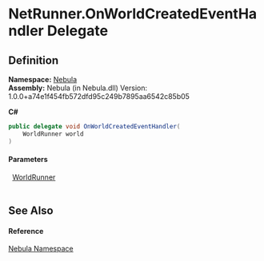 # NetRunner.OnWorldCreatedEventHandler Delegate




## Definition
**Namespace:** <a href="N_Nebula">Nebula</a>  
**Assembly:** Nebula (in Nebula.dll) Version: 1.0.0+a74e1f454fb572dfd95c249b7895aa6542c85b05

**C#**
``` C#
public delegate void OnWorldCreatedEventHandler(
	WorldRunner world
)
```



#### Parameters
<dl><dt>  <a href="T_Nebula_WorldRunner">WorldRunner</a></dt><dd> </dd></dl>

## See Also


#### Reference
<a href="N_Nebula">Nebula Namespace</a>  
